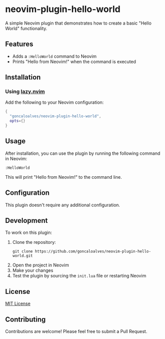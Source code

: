 # neovim-plugin-hello-world

A simple Neovim plugin that demonstrates how to create a basic "Hello World" functionality.

## Features

- Adds a `:HelloWorld` command to Neovim
- Prints "Hello from Neovim!" when the command is executed

## Installation

### Using [lazy.nvim](https://github.com/folke/lazy.nvim)

Add the following to your Neovim configuration:

```lua
{
  "goncaloalves/neovim-plugin-hello-world",
  opts={}
}
```

## Usage

After installation, you can use the plugin by running the following command in Neovim:

```
:HelloWorld
```

This will print "Hello from Neovim!" to the command line.

## Configuration

This plugin doesn't require any additional configuration.

## Development

To work on this plugin:

1. Clone the repository:
   ```
   git clone https://github.com/goncaloalves/neovim-plugin-hello-world.git
   ```
2. Open the project in Neovim
3. Make your changes
4. Test the plugin by sourcing the `init.lua` file or restarting Neovim

## License

[MIT License](LICENSE)

## Contributing

Contributions are welcome! Please feel free to submit a Pull Request.
